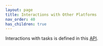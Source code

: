 ```yaml
---
layout: page
title: Interactions with Other Platforms
nav_order: 40
has_children: true
---
```


Interactions with tasks is defined in this [API](https://docs.google.com/document/d/1JMca_fGNyLtSPjsTuIv2owcnNt2lH4iHkZ1pTURIL6A/edit).
